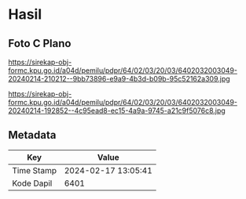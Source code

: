 # Hasil

## Foto C Plano

https://sirekap-obj-formc.kpu.go.id/a04d/pemilu/pdpr/64/02/03/20/03/6402032003049-20240214-210212--9bb73896-e9a9-4b3d-b09b-95c52162a309.jpg

https://sirekap-obj-formc.kpu.go.id/a04d/pemilu/pdpr/64/02/03/20/03/6402032003049-20240214-192852--4c95ead8-ec15-4a9a-9745-a21c9f5076c8.jpg


## Metadata

| Key        | Value               |
| ---------- | ------------------- |
| Time Stamp | 2024-02-17 13:05:41 |
| Kode Dapil | 6401                |



